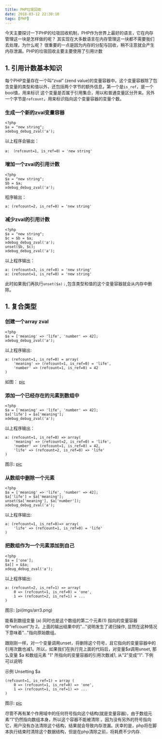 ```yaml
---
title: PHP垃圾回收
date: 2018-03-12 22:30:10
tags: [PHP]
---
```


今天主要探讨一下PHP的垃圾回收机制，PHP作为世界上最好的语言，它在内存管理这一块是怎样做的呢？ 其实现在大多数语言在内存管理这一块都不需要我们去处理，为什么呢？
很重要的一点是因为内存的分配与回收，稍不注意就会产生内存泄漏。PHP的垃圾回收主要主要使用了引用计数


## 1. 引用计数基本知识
每个PHP变量存在一个叫“zval” (zend value)的变量容器中。这个变量容器除了包含变量的类型和值以外，还包括两个字节的额外信息，第一个是`is_ref`，是一个bool值，用来标识
这个变量是否属于引用集合，用以和普通变量区分开来。另外一个字节是`refcount`，用来标识指向这个变量容器的变量个数。

### 生成一个新的zval变量容器

```
<?php
$a = "new string";
xdebug_debug_zval('a');
```
以上程序会输出：
```
a: （refcount=1, is_ref=0）= 'new string'
```

### 增加一个zval的引用计数

```
<?php
$a = "new string";
$b = $a;
xdebug_debug_zval('a');
```

程序输出：
```
a: (refcount=2, is_ref=0) = 'new string'
```

### 减少zval的引用计数

```
<?php
$a = "new string";
$c = $b = $a;
xdebug_debug_zval('a');
unset($b, $c);
xdebug_debug_zval('a');
```

以上程序输出：

```
a: (refcount=3, is_ref=0) = 'new string'
a: (refcount=1, is_ref=0) = 'new string'
```
此时如果我们再执行`unset($a)；`,包含类型和值的这个变量容器就会从内存中删除。


## 1. 复合类型

### 创建一个array zval

```
<?php
$a = ['meaning' => 'life', 'number' => 42];
xdebug_debug_zval('a');
```

以上程序输出:

```
a: (refcount=1, is_ref=0) = array(
    'meaning' => (refcount=1, is_ref=0) = 'life',
    'number' => (refcount=1, is_ref=0) = 42
)
```

如图：
[pic](/imgs/arr1.png)

### 添加一个已经存在的元素到数组中

```
<?php
$a = ['meaning' => 'life', 'number' => 42];
$a['life'] = $a['meaning'];
xdebug_debug_zval('a'); 

```

以上程序输出：

```
a: (refcount=1, is_ref=0) => array(
    'meaning' => (refcount=2, is_ref=0) = 'life',
    'number' => (refcount=1, is_ref=0) = 42,
    'life' => (refcount=2, is_ref=0) => 'life'
)
```

图示:
[pic](/imgs/arr2.png)

### 从数组中删除一个元素

```
<?php
$a = ['meaning' => 'life', 'number' => 42];
$a['life'] = $a['meaning'];
unset($a['meaning'], $a['number']);
xdebug_debug_zval('a');
```

以上程序输出:

```
a: (refcount=1, is_ref=0)=> array(
    'life' => (refcount=1, is_ref=0) = 'life'
)
```

### 把数组作为一个元素添加到自己

```
<?php
$a = ['one'];
$a[] = &$a;
xdeug_debug_zval('a');
```

以上程序输出:

```
a: (refcount=2, is_ref=1) => array(
    0 => (refcount=1, is_ref=0) = 'one',
    1 => (refcount=2, is_ref=1) = ...
)
```

图示:
[pi(imgs/arr3.png)

能看到数组变量 (a) 同时也是这个数组的第二个元素(1) 指向的变量容器中“refcount”为 2。上面的输出结果中的"..."说明发生了递归操作, 显然在这种情况下意味着"..."指向原始数组。

跟刚刚一样，对一个变量调用unset，将删除这个符号，且它指向的变量容器中的引用次数也减1。所以，如果我们在执行完上面的代码后，对变量$a调用unset, 那么变量 $a 和数组元素 "1" 所指向的变量容器的引用次数减1, 从"2"变成"1". 下例可以说明:

示例 Unsetting $a

```
(refcount=1, is_ref=1) = array (
    0 => (refcount=1, is_ref=0) => 'one',
    1 => (refcount=1, is_ref=1) => ...
)
```

图示:
[pic](/imgs/arr4.png)

尽管不再有某个作用域中的任何符号指向这个结构(就是变量容器)，由于数组元素“1”仍然指向数组本身，所以这个容器不能被清除 。因为没有另外的符号指向它，用户没有办法清除这个结构，结果就会导致内存泄漏。庆幸的是，php将在脚本执行结束时清除这个数据结构，但是在php清除之前，将耗费不少内存.
